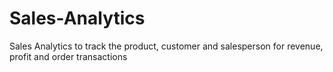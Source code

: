 # Sales-Analytics
Sales Analytics to track the product, customer and salesperson for revenue, profit and order transactions
